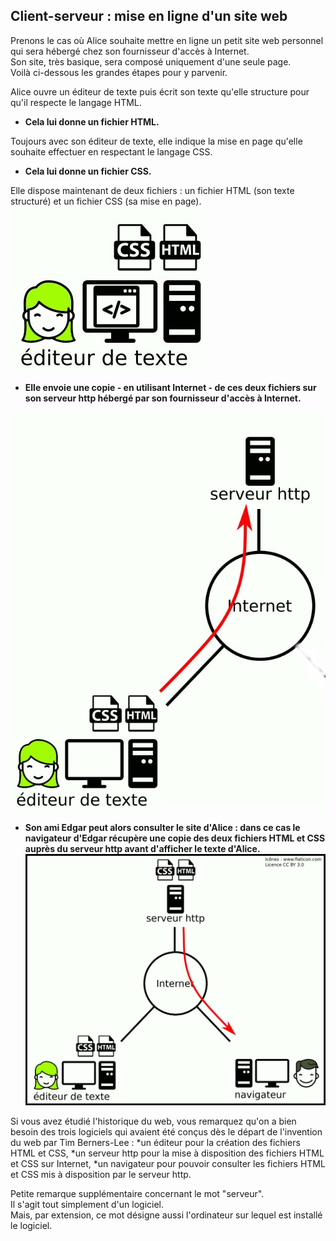Client-serveur : mise en ligne d'un site web
---
 Prenons le cas où Alice souhaite mettre en ligne un petit site web personnel qui sera hébergé chez son fournisseur d'accès à Internet.  
 Son site, très basique, sera composé uniquement d'une seule page.  
 Voilà ci-dessous les grandes étapes pour y parvenir.

Alice ouvre un éditeur de texte puis écrit son texte qu'elle structure pour qu'il respecte le langage HTML.  
- **Cela lui donne un fichier HTML.**  

Toujours avec son éditeur de texte, elle indique la mise en page qu'elle souhaite effectuer en respectant le langage CSS.  
- **Cela lui donne un fichier CSS.**  

Elle dispose maintenant de deux fichiers : un fichier HTML (son texte structuré) et un fichier CSS (sa mise en page).
![client-serveur1](client-serveur1.jpg)  

- **Elle envoie une copie - en utilisant Internet - de ces deux fichiers sur son serveur http hébergé par son fournisseur d'accès à Internet.**  

![client-serveur2](client-serveur2.jpg)  

- **Son ami Edgar peut alors consulter le site d'Alice : dans ce cas le navigateur d'Edgar récupère une copie des deux fichiers HTML et CSS auprès du serveur http avant d'afficher le texte d'Alice.**  
![client-serveur3](client-serveur3.jpg)

Si vous avez étudié l'historique du web, vous remarquez qu'on a bien besoin des trois logiciels qui avaient été conçus dès le départ de l'invention du web par Tim Berners-Lee :
*un éditeur pour la création des fichiers HTML et CSS,
*un serveur http pour la mise à disposition des fichiers HTML et CSS sur Internet,
*un navigateur pour pouvoir consulter les fichiers HTML et CSS mis à disposition par le serveur http.

Petite remarque supplémentaire concernant le mot "serveur".  
Il s'agit tout simplement d'un logiciel.  
Mais, par extension, ce mot désigne aussi l'ordinateur sur lequel est installé le logiciel.  
